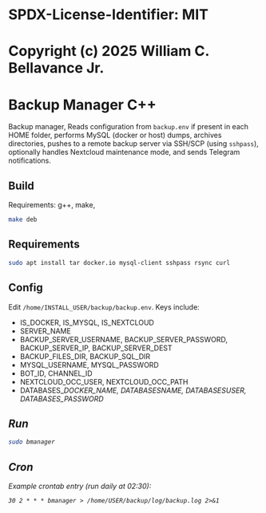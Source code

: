 # SPDX-License-Identifier: MIT
# Copyright (c) 2025 William C. Bellavance Jr.
# Backup Manager C++

Backup manager, Reads configuration from `backup.env` if present in each HOME folder, performs MySQL (docker or host) dumps, archives directories, pushes to a remote backup server via SSH/SCP (using `sshpass`), optionally handles Nextcloud maintenance mode, and sends Telegram notifications.

## Build

Requirements: g++, make,

```bash
make deb
```


## Requirements

```bash
sudo apt install tar docker.io mysql-client sshpass rsync curl
```

## Config

Edit `/home/INSTALL_USER/backup/backup.env`. Keys include:
- IS_DOCKER, IS_MYSQL, IS_NEXTCLOUD
- SERVER_NAME
- BACKUP_SERVER_USERNAME, BACKUP_SERVER_PASSWORD, BACKUP_SERVER_IP, BACKUP_SERVER_DEST
- BACKUP_FILES_DIR, BACKUP_SQL_DIR
- MYSQL_USERNAME, MYSQL_PASSWORD
- BOT_ID, CHANNEL_ID
- NEXTCLOUD_OCC_USER, NEXTCLOUD_OCC_PATH
- DATABASES_<i>_DOCKER_NAME, DATABASES_<i>_NAME, DATABASES_<i>_USER, DATABASES_<i>_PASSWORD

## Run

```bash
sudo bmanager
```

## Cron

Example crontab entry (run daily at 02:30):

```cron
30 2 * * * bmanager > /home/USER/backup/log/backup.log 2>&1
```

